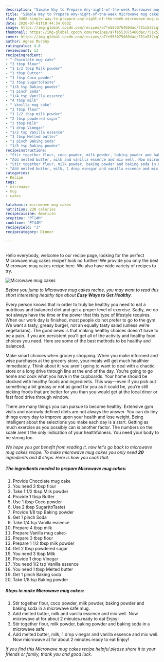 ```yaml
---
description: "Simple Way to Prepare Any-night-of-the-week Microwave mug cakes"
title: "Simple Way to Prepare Any-night-of-the-week Microwave mug cakes"
slug: 3468-simple-way-to-prepare-any-night-of-the-week-microwave-mug-cakes
date: 2020-07-01T10:44:54.063Z
image: https://img-global.cpcdn.com/recipes/a7fe553075460dac/751x532cq70/microwave-mug-cakes-recipe-main-photo.jpg
thumbnail: https://img-global.cpcdn.com/recipes/a7fe553075460dac/751x532cq70/microwave-mug-cakes-recipe-main-photo.jpg
cover: https://img-global.cpcdn.com/recipes/a7fe553075460dac/751x532cq70/microwave-mug-cakes-recipe-main-photo.jpg
author: Agnes Murphy
ratingvalue: 4.8
reviewcount: 13
recipeingredient:
- " Chocolate mug cake"
- "3 tbsp flour"
- "1 1/2 tbsp Milk powder"
- "1 tbsp Butter"
- "1 tbsp Coco powder"
- "2 tbsp SugartoTaste"
- "1/8 tsp Baking powder"
- "1 pinch Soda"
- "1/4 tsp Vanilla essence"
- "4 tbsp milk"
- " Vanilla mug cake"
- "3 tbsp flour"
- "1 1/2 tbsp milk powder"
- "2 tbsp powdered sugar"
- "3 tbsp Milk"
- "1 drop Vinegar"
- "1/2 tsp Vanilla essence"
- "1 tbsp Melted butter"
- "1 pinch Baking soda"
- "1/8 tsp Baking powder"
recipeinstructions:
- "Stir together flour, coco powder, milk powder, baking powder and baking soda in a microwave safe mug."
- "Add melted butter, milk and vanilla essence and mix well. Now microwave at for about 2 minutes.ready to eat Enjoy!"
- "Stir together flour, milk powder, baking powder and baking soda in a microwave safe"
- "Add melted butter, milk, 1 drop vinegar and vanilla essence and mix well. Now microwave at for about 2 minutes.ready to eat Enjoy!"
categories:
- Recipe
tags:
- microwave
- mug
- cakes

katakunci: microwave mug cakes 
nutrition: 238 calories
recipecuisine: American
preptime: "PT14M"
cooktime: "PT44M"
recipeyield: "3"
recipecategory: Dinner

---
```

<br>
Hello everybody, welcome to our recipe page, looking for the perfect Microwave mug cakes recipe? look no further! We provide you only the best Microwave mug cakes recipe here. We also have wide variety of recipes to try.
<br>


![Microwave mug cakes](https://img-global.cpcdn.com/recipes/a7fe553075460dac/751x532cq70/microwave-mug-cakes-recipe-main-photo.jpg)

<i>Before you jump to Microwave mug cakes recipe, you may want to read this short interesting healthy tips about <strong>Easy Ways to Get Healthy</strong>.</i>

Every person knows that in order to truly be healthy you need to eat a nutritious and balanced diet and get a proper level of exercise. Sadly, we do not always have the time or the power that this type of lifestyle requires. When our work day is finished, most people do not prefer to go to the gym. We want a tasty, greasy burger, not an equally tasty salad (unless we’re vegetarians). The good news is that making healthy choices doesn’t have to be a pain. If you are persistent you'll get all of the activity and healthy food choices you need. Here are some of the best methods to be healthy and balanced.

Make smart choices when grocery shopping. When you make informed and wise purchases at the grocery store, your meals will get much healthier immediately. Think about it: you aren’t going to want to deal with a chaotic store or a long drive through line at the end of the day. You’re going to go home and cook what you have in the cupboards. Your home should be stocked with healthy foods and ingredients. This way—even if you pick out something a bit greasy or not as good for you as it could be, you’re still picking foods that are better for you than you would get at the local diner or fast food drive through window.

There are many things you can pursue to become healthy. Extensive gym visits and narrowly defined diets are not always the answer. You can do tiny things every day to improve upon your health and lose weight. Being intelligent about the selections you make each day is a start. Getting as much exercise as you possibly can is another factor. The numbers on the scale aren't the only indication of your healthfulness. You need your body to be strong too. 


<i>We hope you got benefit from reading it, now let's go back to microwave mug cakes recipe. To make microwave mug cakes you only need <strong>20</strong> ingredients and <strong>4</strong> steps. Here is how you cook that.
</i>

##### The ingredients needed to prepare Microwave mug cakes:

1. Provide  Chocolate mug cake
1. You need 3 tbsp flour
1. Take 1 1/2 tbsp Milk powder
1. Provide 1 tbsp Butter
1. Use 1 tbsp Coco powder
1. Use 2 tbsp Sugar(toTaste)
1. Provide 1/8 tsp Baking powder
1. Get 1 pinch Soda
1. Take 1/4 tsp Vanilla essence
1. Prepare 4 tbsp milk
1. Prepare  Vanilla mug cake:-
1. Prepare 3 tbsp flour
1. Prepare 1 1/2 tbsp milk powder
1. Get 2 tbsp powdered sugar
1. You need 3 tbsp Milk
1. Provide 1 drop Vinegar
1. You need 1/2 tsp Vanilla essence
1. You need 1 tbsp Melted butter
1. Get 1 pinch Baking soda
1. Take 1/8 tsp Baking powder


##### Steps to make Microwave mug cakes:

1. Stir together flour, coco powder, milk powder, baking powder and baking soda in a microwave safe mug.
1. Add melted butter, milk and vanilla essence and mix well. Now microwave at for about 2 minutes.ready to eat Enjoy!
1. Stir together flour, milk powder, baking powder and baking soda in a microwave safe
1. Add melted butter, milk, 1 drop vinegar and vanilla essence and mix well. Now microwave at for about 2 minutes.ready to eat Enjoy!


<i>If you find this Microwave mug cakes recipe helpful please share it to your friends or family, thank you and good luck.</i>
